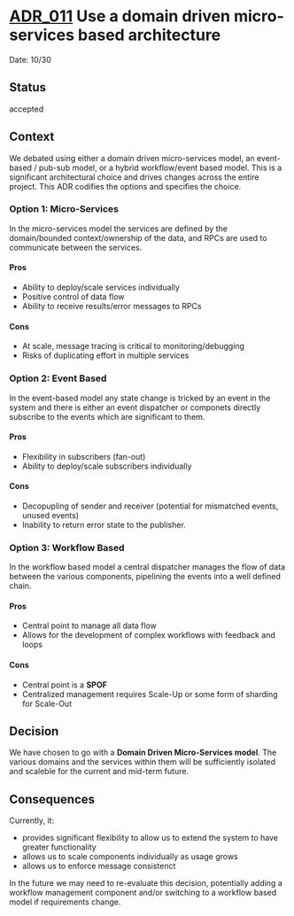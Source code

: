 # [ADR_011](../../../README.md) Use a domain driven micro-services based architecture

Date: 10/30

## Status

accepted

## Context

We debated using either a domain driven micro-services model, an event-based / pub-sub model, or a hybrid workflow/event based model.  This is a significant architectural choice and drives changes across the entire project. This ADR codifies the options and specifies the choice.

### Option 1: **Micro-Services**

In the micro-services model the services are defined by the domain/bounded context/ownership of the data, and RPCs are used to communicate between the services.

#### Pros

* Ability to deploy/scale services individually
* Positive control of data flow
* Ability to receive results/error messages to RPCs

#### Cons

* At scale, message tracing is critical to monitoring/debugging
* Risks of duplicating effort in multiple services

### Option 2: **Event Based**

In the event-based model any state change is tricked by an event in the system and there is either an event dispatcher or componets directly subscribe to the events which are significant to them.

#### Pros

* Flexibility in subscribers (fan-out)
* Ability to deploy/scale subscribers individually

#### Cons

* Decopupling of sender and receiver (potential for mismatched events, unused events)
* Inability to return error state to the publisher.

### Option 3: **Workflow Based**

In the workflow based model a central dispatcher manages the flow of data between the various components, pipelining the events into a well defined chain.

#### Pros

* Central point to manage all data flow
* Allows for the development of complex workflows with feedback and loops

#### Cons

* Central point is a **SPOF**
* Centralized management requires Scale-Up or some form of sharding for Scale-Out

## Decision

We have chosen to go with a **Domain Driven Micro-Services model**. The various domains and the services within them will be sufficiently isolated and scaleble for the current and mid-term future.

## Consequences

Currently, it:

* provides significant flexibility to allow us to extend the system to have greater functionality
* allows us to scale components individually as usage grows
* allows us to enforce message consistenct

In the future we may need to re-evaluate this decision, potentially adding a workflow management component and/or switching to a workflow based model if requirements change.
